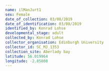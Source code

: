 ```yaml
---
name: ilManJurt1
sex: Female
date_of_collection: 03/08/2019
date_of_identification: 03/08/2019
identified_by: Konrad Lohse
developmental_stage: adult
collected_by: Konrad Lohse
collector_organisation: Edinburgh University
collector_id: SC_MJ_1353
collection_site: Aberlady bay
latitude: 56.019964
longitude: -2.85808
---
```

